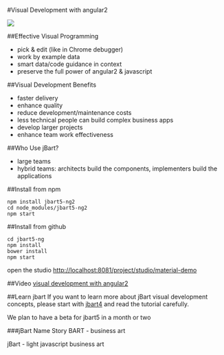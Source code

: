 #Visual Development with angular2

![](https://storage.googleapis.com/jbartcommunity/jbart5-material.png)

##Effective Visual Programming
- pick & edit (like in Chrome debugger)
- work by example data
- smart data/code guidance in context
- preserve the full power of angular2 & javascript

##Visual Development Benefits
- faster delivery
- enhance quality
- reduce development/maintenance costs
- less technical people can build complex business apps
- develop larger projects
- enhance team work effectiveness

##Who Use jBart?
- large teams
- hybrid teams: architects build the components, implementers build the applications

##Install from npm

	npm install jbart5-ng2
	cd node_modules/jbart5-ng2
	npm start

##Install from github

	cd jbart5-ng
	npm install
	bower install
	npm start

open the studio [http://localhost:8081/project/studio/material-demo](http://localhost:8081/project/studio/material-demo)

##Video
[visual development with angular2](http://www.screencast.com/t/5kaJDduxzaci)

##Learn jbart
If you want to learn more about jBart visual development concepts, please start with [jbart4](https://github.com/ArtwareSoft/jbart4)
 and read the tutorial carefully.

We plan to have a beta for jbart5 in a month or two

###jBart Name Story
BART - business art

jBart - light javascript business art
